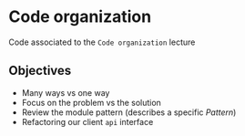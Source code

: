 # Code organization

Code associated to the `Code organization` lecture

## Objectives

* Many ways vs one way
* Focus on the problem vs the solution
* Review the module pattern (describes a specific *Pattern*)
* Refactoring our client `api` interface
